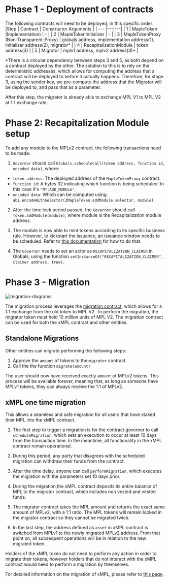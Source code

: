 # Phase 1 - Deployment of contracts
The following contracts will need to be deployed, in this specific order:
|Step | Contract  | Constructor Arguments  |
| --- |---|---|
| 1 | MapleToken (Implementation)  | - |
| 2 | MapleTokenInitializer  | - |
| 3 | MapleTokenProxy (Non-Transparent-Proxy)  | globals address, implementation address(1), initializer address(2), migrator* |
| 4 | RecapitalizationModule | token address(3) |
| 5 | Migrator | mplv1 address, mplv2 address(3)* |

*There is a circular dependency between steps 3 and 5, as both depend on a contract deployed by the other. The solution to this is to rely on the deterministic addresses, which allows for computing the address that a contract will be deployed to before it actually happens. Therefore, for stage 3, using the sender key, we pre-compute the address that the Migrator will be deployed to, and pass that as a parameter.

After this step, the migrator is already able to exchange MPL V1 to MPL V2 at 1:1 exchange rate.

# Phase 2: Recapitalization Module setup
To add any module to the MPLv2 contract, the following transactions need to be made:

1. `Governor` should call `Globals.scheduleCall(token address, function id, encoded data)`, where:
 * `token address`: The deployed address of the `MapleTokenProxy` contract.
 * `function id`:   A bytes 32 indicating which function is being scheduled. In this case it's `"MT:ADD_MODULE"`.
 * `encoded data`:  Which can be computed using: `abi.encodeWithSelector(IMapleToken.addModule.selector, module)`

2. After the time lock period passed, the `Governor` should call `Token.addModule(module)`, where module is the Recapitalization module address.

3. The module is now able to mint tokens according to its specific business rule. However, to kickstart the issuance, an issuance window needs to be scheduled. Refer to [this documentation](technical-resources/mplv2/recapitalization-module.md#scheduling) for how to do that.

4. The `Governor` needs to set an actor as `RECAPITALIZATION_CLAIMER` in Globals, using the function `setInstanceOf("RECAPITALIZATION_CLAIMER", claimer address, true)`.

# Phase 3 - Migration
![migration-diagrams](https://github.com/maple-labs/maple-docs/assets/59924029/8f81761a-1d97-4bb9-95b0-c853aea3b6ba)

The migration process leverages the [migration contract](https://github.com/maple-labs/mpl-migration), which allows for a 1:1 exchange from the old token to MPL V2. To perform the migration, the migrator token must hold 10 million units of MPL V2. The migration contract can be used for both the xMPL contract and other entities.

## Standalone Migrations
Other entities can migrate performing the following steps:

1. Approve the `amount` of tokens to the `migrator` contract.
2. Call the the function `migrate(amount)`

The user should now have received exactly `amount` of MPLv2 tokens. This process will be available forever, meaning that, as long as someone have MPLv1 tokens, they can always receive the 1:1 of MPLv2.


## xMPL one time migration

This allows a seamless and safe migration for all users that have staked their MPL into the xMPL contract.

1. The first step to trigger a migration is for the contract governor to call `scheduleMigration`, which sets an execution to occur at least 10 days from the transaction time. In the meantime, all functionality in the xMPL contract remain operational.

2. During this period, any party that disagrees with the scheduled migration can withdraw their funds from the contract.

3. After the time delay, anyone can call `performMigration`, which executes the migration with the parameters set 10 days prior.

4. During the migration,the xMPL contract deposits its entire balance of MPL to the migrator contract, which includes non vested and vested funds.

5. The migrator contract takes the MPL amount and returns the exact same amount of MPLv2, with a 1:1 ratio. The MPL tokens will remain locked in the migrator contract so they cannot be migrated twice.

6. In the last step, the address defined as `asset` in xMPL contract is switched from MPLv1 to the newly migrated MPLv2 address. From that point on, all subsequent operations will be in relation to the new migrated token.

Holders of the xMPL token do not need to perform any action in order to migrate their tokens, however holders that do not interact with the xMPL contract would need to perform a migration by themselves.

For detailed information on the migration of xMPL, please refer to [this page](https://github.com/maple-labs/xmpl).
